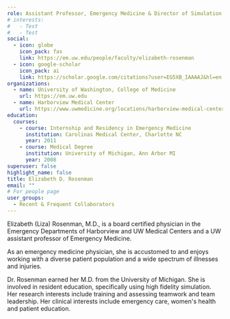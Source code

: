 ```yaml
---
role: Assistant Professor, Emergency Medicine & Director of Simulation
# interests:
#   - Test
#   - Test
social:
  - icon: globe
    icon_pack: fas
    link: https://em.uw.edu/people/faculty/elizabeth-rosenman
  - icon: google-scholar
    icon_pack: ai
    link: https://scholar.google.com/citations?user=EG5XB_IAAAAJ&hl=en
organizations:
  - name: University of Washington, College of Medicine
    url: https://em.uw.edu
  - name: Harborview Medical Center
    url: https://www.uwmedicine.org/locations/harborview-medical-center
education:
  courses:
    - course: Internship and Residency in Emergency Medicine
      institution: Carolinas Medical Center, Charlotte NC
      year: 2011
    - course: Medical Degree
      institution: University of Michigan, Ann Arbor MI
      year: 2008
superuser: false
highlight_name: false
title: Elizabeth D. Rosenman
email: ""
# For people page
user_groups: 
  - Recent & Frequent Collaborators
---
```

Elizabeth (Liza) Rosenman, M.D., is a board certified physician in the Emergency Departments of Harborview and UW Medical Centers and a UW assistant professor of Emergency Medicine.

As an emergency medicine physician, she is accustomed to and enjoys working with a diverse patient population and a wide spectrum of illnesses and injuries.

Dr. Rosenman earned her M.D. from the University of Michigan. She is involved in resident education, specifically using high fidelity simulation. Her research interests include training and assessing teamwork and team leadership. Her clinical interests include emergency care, women's health and patient education.